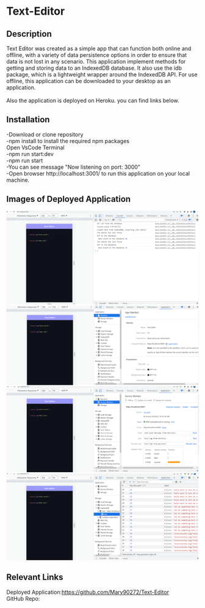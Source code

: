 # Text-Editor

## Description 

Text Editor was created as a simple app that can function both online and offline, with a variety of data persistence options in order to ensure that data is not lost in any scenario. This application implement methods for getting and storing data to an IndexedDB database. It also use the idb package, which is a lightweight wrapper around the IndexedDB API. For use offline, this application can be downloaded to your desktop as an application.<br>
<br>
Also the application is deployed on Heroku. you can find links below.
<br>

## Installation

-Download or clone repository<br>
-npm install to install the required npm packages<br>
Open VsCode Terminal<br>
-npm run start:dev<br>
-npm run start<br>
-You can see message "Now listening on port: 3000"<br>
-Open browser http://localhost:3001/ to run this application on your local machine.<br>

## Images of Deployed Application
![alt text](assets/Screenshot%202023-03-08%20111801.png)
![alt text](assets/Screenshot%202023-03-08%20111829.png)
![alt text](assets/Screenshot%202023-03-08%20111902.png)
![alt text](assets/Screenshot%202023-03-08%20112009.png)






## Relevant Links<br>

Deployed Application:https://github.com/Mary90272/Text-Editor
<br>
GitHub Repo:
